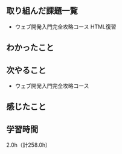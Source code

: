 ## 取り組んだ課題一覧
- ウェブ開発入門完全攻略コース HTML復習

## わかったこと


## 次やること
- ウェブ開発入門完全攻略コース

## 感じたこと

  
## 学習時間
2.0h（計258.0h）
